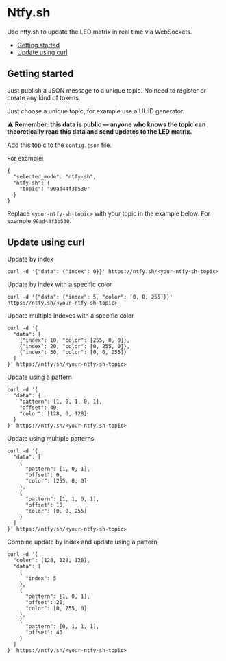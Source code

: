 # Ntfy.sh

Use ntfy.sh to update the LED matrix in real time via WebSockets.

- [Getting started](#getting-started)
- [Update using curl](#update-using-curl)

<a id="getting-started"></a>
## Getting started 

Just publish a JSON message to a unique topic. No need to register or create any kind of tokens.

Just choose a unique topic, for example use a UUID generator.

⚠️ **Remember: this data is public — anyone who knows the topic can theoretically read this data and send updates to the LED matrix.**

Add this topic to the `config.json` file. 

For example:

```
{
  "selected_mode": "ntfy-sh",
  "ntfy-sh": {
    "topic": "90ad44f3b530"
  }
}
```

Replace `<your-ntfy-sh-topic>` with your topic in the example below. For example `90ad44f3b530`.

<a id="update-using-curl"></a>
## Update using curl

Update by index 

```
curl -d '{"data": {"index": 0}}' https://ntfy.sh/<your-ntfy-sh-topic>
```

Update by index with a specific color

```
curl -d '{"data": {"index": 5, "color": [0, 0, 255]}}' https://ntfy.sh/<your-ntfy-sh-topic>
```

Update multiple indexes with a specific color

```
curl -d '{
  "data": [
    {"index": 10, "color": [255, 0, 0]},
    {"index": 20, "color": [0, 255, 0]},
    {"index": 30, "color": [0, 0, 255]}
  ]
}' https://ntfy.sh/<your-ntfy-sh-topic>
```

Update using a pattern

```
curl -d '{
  "data": {
    "pattern": [1, 0, 1, 0, 1],
    "offset": 40,
    "color": [128, 0, 128]
  }
}' https://ntfy.sh/<your-ntfy-sh-topic>
```
Update using multiple patterns

```
curl -d '{
  "data": [
    {
      "pattern": [1, 0, 1],
      "offset": 0,
      "color": [255, 0, 0]
    },
    {
      "pattern": [1, 1, 0, 1],
      "offset": 10,
      "color": [0, 0, 255]
    }
  ]
}' https://ntfy.sh/<your-ntfy-sh-topic>
```

Combine update by index and update using a pattern

```
curl -d '{
  "color": [128, 128, 128],
  "data": [
    {
      "index": 5
    },
    {
      "pattern": [1, 0, 1],
      "offset": 20,
      "color": [0, 255, 0]
    },
    {
      "pattern": [0, 1, 1, 1],
      "offset": 40
    }
  ]
}' https://ntfy.sh/<your-ntfy-sh-topic>
```
